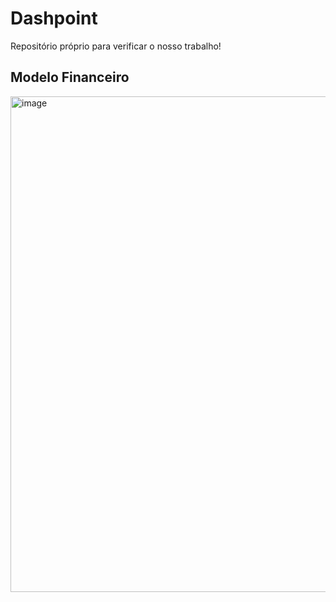 # Dashpoint
Repositório próprio para verificar o nosso trabalho!

## Modelo Financeiro
<img width="1867" height="793" alt="image" src="https://github.com/user-attachments/assets/e132bcea-963a-4896-a718-a5548cbcd526" />


